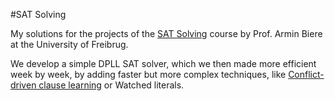 #SAT Solving

My solutions for the projects of the [SAT Solving](https://cca.informatik.uni-freiburg.de/sat/ss23/) course by Prof. Armin Biere at the University of Freibrug.

We develop a simple DPLL SAT solver, which we then made more efficient week by week, by adding faster but more complex techniques, like [Conflict-driven clause learning](https://users.aalto.fi/~tjunttil/2022-DP-AUT/notes-sat/cdcl.html) or Watched literals.
